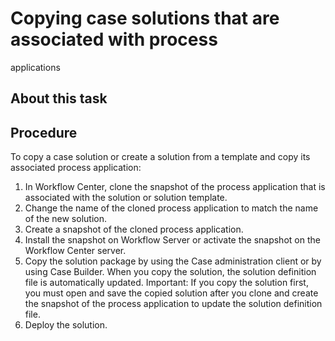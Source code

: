 <!-- image -->

<!-- image -->

<!-- image -->

# Copying case solutions that are associated with process
applications

## About this task

## Procedure

To copy a case solution or create a solution from a template and copy its associated
process application:

1. In Workflow Center, clone the snapshot of the process application that is associated with the solution or solution template.
2. Change the name of the cloned process application to match the name of the new solution.
3. Create a snapshot of the cloned process application.
4. Install the snapshot on Workflow Server or activate the snapshot
on the Workflow Center server.
5. Copy the solution package by using the Case administration client or by using Case Builder.
When you copy the solution, the solution definition file is automatically updated. Important: If you copy the solution first, you must open and save the copied solution after
you clone and create the snapshot of
the process application
to update the solution definition file.
6. Deploy the solution.